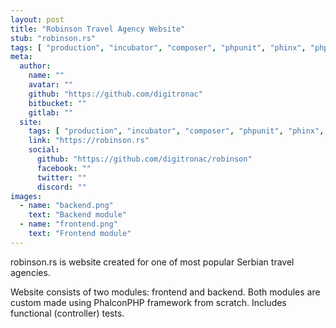 ```yaml
---
layout: post
title: "Robinson Travel Agency Website"
stub: "robinson.rs"
tags: [ "production", "incubator", "composer", "phpunit", "phinx", "php-5.5", "open source", "travel", "multi module", "tests included" ]
meta:
  author:
    name: ""
    avatar: ""
    github: "https://github.com/digitronac"
    bitbucket: ""
    gitlab: ""
  site:
    tags: [ "production", "incubator", "composer", "phpunit", "phinx", "php-5.5", "open source", "travel", "multi module", "tests included" ]
    link: "https://robinson.rs"
    social:
      github: "https://github.com/digitronac/robinson"
      facebook: ""
      twitter: ""
      discord: ""
images:
  - name: "backend.png"
    text: "Backend module"
  - name: "frontend.png"
    text: "Frontend module"
---
```

robinson.rs is website created for one of most popular Serbian travel agencies.
<!--more-->
Website consists of two modules: frontend and backend. Both modules are custom made using PhalconPHP framework from scratch. Includes functional (controller) tests.
